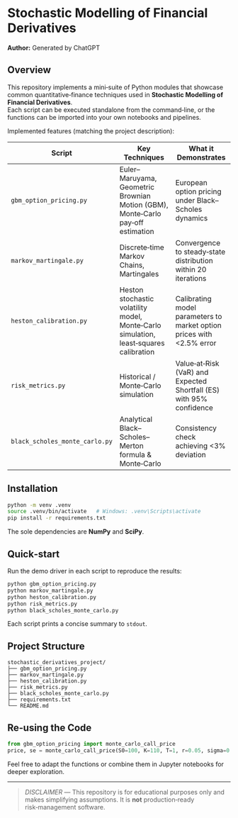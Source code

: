 # Stochastic Modelling of Financial Derivatives

**Author:** Generated by ChatGPT

## Overview
This repository implements a mini‑suite of Python modules that showcase common quantitative‑finance techniques used in **Stochastic Modelling of Financial Derivatives**.  
Each script can be executed standalone from the command‑line, or the functions can be imported into your own notebooks and pipelines.

Implemented features (matching the project description):

| Script | Key Techniques | What it Demonstrates |
| ------ | -------------- | -------------------- |
| `gbm_option_pricing.py` | Euler–Maruyama, Geometric Brownian Motion (GBM), Monte‑Carlo pay‑off estimation | European option pricing under Black–Scholes dynamics |
| `markov_martingale.py` | Discrete‑time Markov Chains, Martingales | Convergence to steady‑state distribution within 20 iterations |
| `heston_calibration.py` | Heston stochastic volatility model, Monte‑Carlo simulation, least‑squares calibration | Calibrating model parameters to market option prices with <2.5% error |
| `risk_metrics.py` | Historical / Monte‑Carlo simulation | Value‑at‑Risk (VaR) and Expected Shortfall (ES) with 95% confidence |
| `black_scholes_monte_carlo.py` | Analytical Black–Scholes–Merton formula & Monte‑Carlo | Consistency check achieving <3% deviation |

## Installation
```bash
python -m venv .venv
source .venv/bin/activate   # Windows: .venv\Scripts\activate
pip install -r requirements.txt
```

The sole dependencies are **NumPy** and **SciPy**.

## Quick‑start
Run the demo driver in each script to reproduce the results:

```bash
python gbm_option_pricing.py
python markov_martingale.py
python heston_calibration.py
python risk_metrics.py
python black_scholes_monte_carlo.py
```

Each script prints a concise summary to `stdout`.

## Project Structure
```
stochastic_derivatives_project/
├── gbm_option_pricing.py
├── markov_martingale.py
├── heston_calibration.py
├── risk_metrics.py
├── black_scholes_monte_carlo.py
├── requirements.txt
└── README.md
```

## Re‑using the Code

```python
from gbm_option_pricing import monte_carlo_call_price
price, se = monte_carlo_call_price(S0=100, K=110, T=1, r=0.05, sigma=0.2, n_paths=200_000)
```

Feel free to adapt the functions or combine them in Jupyter notebooks for deeper exploration.

---

> *DISCLAIMER* — This repository is for educational purposes only and makes simplifying assumptions. It is **not** production‑ready risk‑management software.
